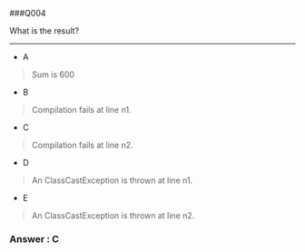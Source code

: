 ###Q004

What is the result?

---

* A  
> Sum is 600  

* B  
> Compilation fails at line n1.  

* C  
> Compilation fails at line n2.  

* D  
> An ClassCastException is thrown at line n1.  

* E  
> An ClassCastException is thrown at line n2.  

### Answer : C